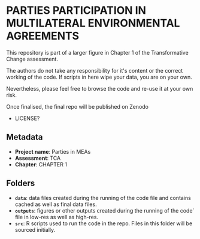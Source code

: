 
# PARTIES PARTICIPATION IN MULTILATERAL ENVIRONMENTAL AGREEMENTS

This repository is part of a larger figure in Chapter 1 of the Transformative Change assessment.

The authors do not take any responsibility for it's content or the correct working of the code. If scripts in here wipe your data, you are on your own.

Nevertheless, please feel free to browse the code and re-use it at your own risk. 

Once finalised, the final repo will be published on Zenodo 
- LICENSE?


## Metadata

- **Project name**: Parties in MEAs
- **Assessment**: TCA
- **Chapter**: CHAPTER 1

## Folders

- **`data`**: data files created during the running of the code file and contains cached as well as final data files.
- **`outputs`**: figures or other outputs created during the running of the code` file in low-res as well as high-res.
- **`src`**: R scripts used to run the code in the repo. Files in this folder will be sourced initially.

